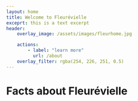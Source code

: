 ```yaml
---
layout: home 
title: Welcome to Fleurévielle
exceprt: this is a text excerpt 
header:
    overlay_image: /assets/images/fleurhome.jpg

    actions:
        - label: "learn more" 
          url: /about 
    overlay_filter: rgba(254, 226, 251, 0.5)
---
```


# Facts about Fleurévielle

